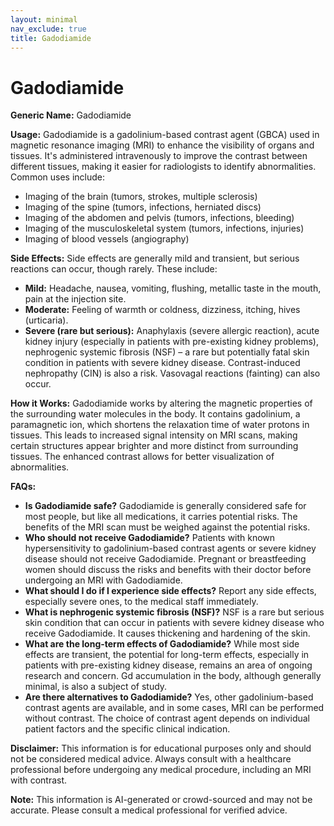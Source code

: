 ```yaml
---
layout: minimal
nav_exclude: true
title: Gadodiamide
---
```


# Gadodiamide

**Generic Name:** Gadodiamide

**Usage:** Gadodiamide is a gadolinium-based contrast agent (GBCA) used in magnetic resonance imaging (MRI) to enhance the visibility of organs and tissues.  It's administered intravenously to improve the contrast between different tissues, making it easier for radiologists to identify abnormalities.  Common uses include:

* Imaging of the brain (tumors, strokes, multiple sclerosis)
* Imaging of the spine (tumors, infections, herniated discs)
* Imaging of the abdomen and pelvis (tumors, infections, bleeding)
* Imaging of the musculoskeletal system (tumors, infections, injuries)
* Imaging of blood vessels (angiography)


**Side Effects:**  Side effects are generally mild and transient, but serious reactions can occur, though rarely.  These include:

* **Mild:** Headache, nausea, vomiting, flushing, metallic taste in the mouth, pain at the injection site.
* **Moderate:**  Feeling of warmth or coldness, dizziness, itching, hives (urticaria).
* **Severe (rare but serious):**  Anaphylaxis (severe allergic reaction), acute kidney injury (especially in patients with pre-existing kidney problems), nephrogenic systemic fibrosis (NSF) – a rare but potentially fatal skin condition in patients with severe kidney disease.  Contrast-induced nephropathy (CIN) is also a risk.  Vasovagal reactions (fainting) can also occur.


**How it Works:** Gadodiamide works by altering the magnetic properties of the surrounding water molecules in the body.  It contains gadolinium, a paramagnetic ion, which shortens the relaxation time of water protons in tissues. This leads to increased signal intensity on MRI scans, making certain structures appear brighter and more distinct from surrounding tissues.  The enhanced contrast allows for better visualization of abnormalities.


**FAQs:**

* **Is Gadodiamide safe?** Gadodiamide is generally considered safe for most people, but like all medications, it carries potential risks.  The benefits of the MRI scan must be weighed against the potential risks.
* **Who should not receive Gadodiamide?** Patients with known hypersensitivity to gadolinium-based contrast agents or severe kidney disease should not receive Gadodiamide.  Pregnant or breastfeeding women should discuss the risks and benefits with their doctor before undergoing an MRI with Gadodiamide.
* **What should I do if I experience side effects?** Report any side effects, especially severe ones, to the medical staff immediately.
* **What is nephrogenic systemic fibrosis (NSF)?** NSF is a rare but serious skin condition that can occur in patients with severe kidney disease who receive Gadodiamide. It causes thickening and hardening of the skin.
* **What are the long-term effects of Gadodiamide?**  While most side effects are transient, the potential for long-term effects, especially in patients with pre-existing kidney disease, remains an area of ongoing research and concern.  Gd accumulation in the body, although generally minimal, is also a subject of study.
* **Are there alternatives to Gadodiamide?** Yes, other gadolinium-based contrast agents are available, and in some cases, MRI can be performed without contrast.  The choice of contrast agent depends on individual patient factors and the specific clinical indication.


**Disclaimer:** This information is for educational purposes only and should not be considered medical advice.  Always consult with a healthcare professional before undergoing any medical procedure, including an MRI with contrast.


**Note:** This information is AI-generated or crowd-sourced and may not be accurate. Please consult a medical professional for verified advice.
